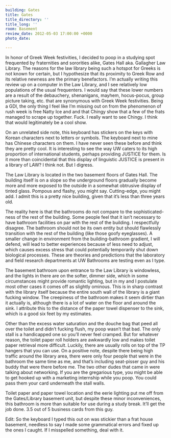 ```yaml
---
building: Gates
title: Gates
title_directory: ''
title_long: ''
room: Basement
review_date: 2012-05-03 17:00:00 +0000
photo_date: 

---
```

In honor of Greek Week festivities, I decided to poop in a studying spot frequented by fraternities and sororities alike, Gates Hall aka. Gallagher Law Library. The reasons for the law library being such a hotspot for Greeks is not known for certain, but I hypothesize that its proximity to Greek Row and its relative newness are the primary benefactors. I’m actually writing this review up on a computer in the Law Library, and I see relatively low populations of the usual frequenters. I would say that these lower numbers are a result of the debauchery, shenanigans, mayhem, hocus-pocus, group picture taking, etc. that are synonymous with Greek Week festivities. Being a GDI, the only thing I feel like I’m missing out on from the phenomenon of rush week is free Natty Ice and and that Chingy show that a few of the frats managed to scrape up together. Fuck. I really want to see Chingy. I think that would legitimately be a cool show.

On an unrelated side note, this keyboard has stickers on the keys with Korean characters next to letters or symbols. The keyboard next to mine has Chinese characters on them. I have never seen these before and think they are pretty cool. It is interesting to see the way UW caters to its high proportion of international students, perhaps providing JUSTICE for them. Is it more than coincidental that this display of linguistic JUSTICE is present in a library of LAW? I think not. But I digress.

The Law Library is located in the two basement floors of Gates Hall. The building itself is on a slope so the underground floors gradually become more and more exposed to the outside in a somewhat obtrusive display of tinted glass. Pompous and flashy, you might say. Cutting-edge, you might add. I admit this is a pretty nice building, given that it’s less than three years old.

The reality here is that the bathrooms do not compare to the sophisticated-ness of the rest of the building. Some people feel that it isn’t necessary to have bathroom facilities on par with the rest of the building. I respectfully disagree. The bathroom should not be its own entity but should flawlessly transition with the rest of the building (like those goofy eyeglasses). A smaller change in environment from the building-bathroom gradient, I will defend, will lead to better experiences because of less need to adjust, which causes excess stress that could potentially temporarily shut down biological processes. These are theories and predictions that the laboratory and field research departments at UW Bathrooms are testing even as I type.

The basement bathroom upon entrance to the Law Library is windowless, and the lights in there are on the softer, dimmer side, which in some circumstances might provide romantic lighting, but in my and I postulate most other cases it comes off as slightly ominous. This is in sharp contrast with the library itself because the entire south wall of the library is a giant fucking window. The creepiness of the bathroom makes it seem dirtier than it actually is, although there is a lot of water on the floor and around the sink. I attribute this to the distance of the paper towel dispenser to the sink, which is a good six feet by my estimates.

Other than the excess water saturation and the douche bag that peed all over the toilet and didn’t fucking flush, my poop wasn’t that bad. The only stall is a handicapped one so you’ll never feel cramped. But for whatever reason, the toilet paper roll holders are awkwardly low and makes toilet paper retrieval more difficult. Luckily, there are usually rolls on top of the TP hangers that you can use. On a positive note, despite there being high traffic around the library area, there were only four people that were in the bathroom the same time as me, and that’s including seat-pisser guy and his buddy that were there before me. The two other dudes that came in were talking about networking. If you are the gregarious type, you might be able to get hooked up with a marketing internship while you poop. You could pass them your card underneath the stall walls.

Toilet paper and paper towel location and the eerie lighting put me off from the Gates/Library basement unit, but despite these minor inconveniences, this bathroom is more than suitable for use during a study break. It’ll get the job done. 3.5 out of 5 business cards from this guy.

Edit: So the keyboard I typed this out on was stickier than a frat house basement, needless to say I made some grammatical errors and fixed up the ones I caught. If I misspelled something, deal with it.